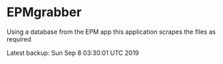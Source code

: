 # EPMgrabber
Using a database from the EPM app this application scrapes the files as required


Latest backup: Sun Sep 8 03:30:01 UTC 2019
